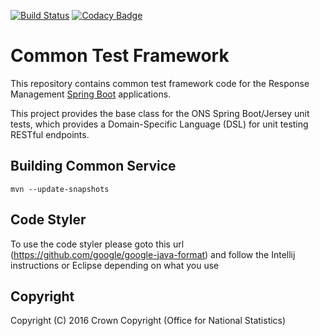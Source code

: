 [![Build Status](https://travis-ci.org/ONSdigital/rm-common-test-framework.svg?branch=master)](https://travis-ci.org/ONSdigital/rm-common-test-framework)
[![Codacy Badge](https://api.codacy.com/project/badge/Grade/37fdebe43c0f467ead6394a3d43d90f4)](https://www.codacy.com/app/sdcplatform/rm-common-service?utm_source=github.com&amp;utm_medium=referral&amp;utm_content=ONSdigital/rm-common-service&amp;utm_campaign=Badge_Grade)

# Common Test Framework
This repository contains common test framework code for the Response Management [Spring Boot](http://projects.spring.io/spring-boot/) applications.

This project provides the base class for the ONS Spring Boot/Jersey unit tests, which provides a Domain-Specific Language (DSL) for unit testing RESTful endpoints.

## Building Common Service

```
mvn --update-snapshots
```

## Code Styler
To use the code styler please goto this url (https://github.com/google/google-java-format) and follow the Intellij instructions or Eclipse depending on what you use

## Copyright
Copyright (C) 2016 Crown Copyright (Office for National Statistics)
